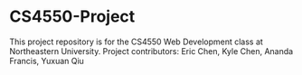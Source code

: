 # CS4550-Project

This project repository is for the CS4550 Web Development class at Northeastern University.
Project contributors: Eric Chen, Kyle Chen, Ananda Francis, Yuxuan Qiu
